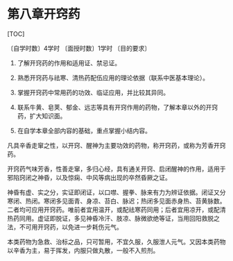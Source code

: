 # 第八章开窍药

[TOC]

〔自学时数〕4学时
〔面授时数〕1学时
〔目的要求〕

1. 了解开窍药的作用和适用证、禁忌证。

2. 熟悉开窍药与祛寒、清热药配伍应用的理论依据（联系中医基本理论）。

3. 掌握开窍药中常用药的功效、临证应用，并比较其异同。

4. 联系牛黄、皂荚、郁金、远志等具有开窍作用的药物，了解本章以外的开窍药，扩大知识面。

5. 在自学本章全部内容的基础，重点掌握小结内容。

  凡具辛香走窜之性，以开窍、醒神为主要功效的药物，称开窍药，或称为芳香开窍药。

  开窍药气味芳香，性善走窜，多归心经，具有通关开窍、启闭醒神的作用，适用于邪陷窍闭之神昏，以及惊痫、中风等病出现的卒然昏厥之证。

  神昏有虚、实之分，实证即闭证，以口噤、握拳、脉来有力为辨证依据。闭证又分寒闭、热闭。寒闭多见面青、身凉、苔白、脉迟；热闭多见面赤身热、苔黄脉数。二者均可应用开窍药。唯前者宜用温开，或配祛寒药同用；后者宜用凉开，或配清热药同用。虚证即脱证，多见神昏冷汗、肢凉、脉微欲绝等证，当用回阳救脱之法，不可用开窍药，以免进一步耗伤元气。

  本类药物为急救、治标之品，只可暂用，不宜久服，久服泄人元气。又因本类药物以辛香为主，易于挥发，内服只做丸散，一般不入煎剂。
